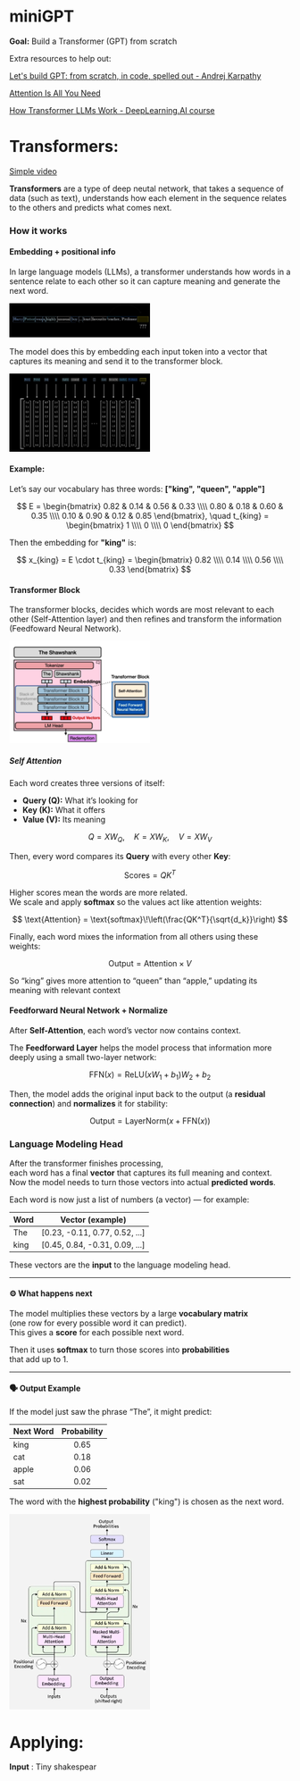 # miniGPT
**Goal:** Build a Transformer (GPT) from scratch

Extra resources to help out:

[Let's build GPT: from scratch, in code, spelled out - Andrej Karpathy](https://www.youtube.com/watch?v=kCc8FmEb1nY)

[Attention Is All You Need](https://arxiv.org/abs/1706.03762)

[How Transformer LLMs Work - DeepLearning.AI course](https://www.deeplearning.ai/short-courses/how-transformer-llms-work/?utm_campaign=handsonllm-launch&utm_medium=partner)


# Transformers: 
[Simple video](https://www.youtube.com/watch?v=wjZofJX0v4M)

 **Transformers** are a type of deep neutal network, that takes a sequence of data (such as text), understands how each element in the sequence relates to the others and predicts what comes next.

### How it works

#### Embedding + positional info
In large language models (LLMs), a transformer understands how words in a sentence relate to each other so it can capture meaning and generate the next word.

<img src="assets/definitions/prediction.png" width="50%" alt="Transformers definition">

The model does this by embedding each input token into a vector that captures its meaning and send it to the transformer block.

<img src="assets/definitions/embedding.png" width="50%" alt="Transformers definition">

#### Example:

Let’s say our vocabulary has three words: **["king", "queen", "apple"]**

$$
E =
\begin{bmatrix}
0.82 & 0.14 & 0.56 & 0.33 \\\\
0.80 & 0.18 & 0.60 & 0.35 \\\\
0.10 & 0.90 & 0.12 & 0.85
\end{bmatrix},
\quad
t_{king} =
\begin{bmatrix}
1 \\\\
0 \\\\
0
\end{bmatrix}
$$

Then the embedding for **"king"** is:

$$
x_{king} = E \cdot t_{king} =
\begin{bmatrix}
0.82 \\\\
0.14 \\\\
0.56 \\\\
0.33
\end{bmatrix}
$$

#### Transformer Block



The transformer blocks, decides which words are most relevant to each other (Self-Attention layer) and then refines and transform the information (Feedfoward Neural Network).

<img src="assets/definitions/transformer.png" width="50%" alt="Transformers definition">

##### Self Attention


Each word creates three versions of itself:  
- **Query (Q):** What it’s looking for  
- **Key (K):** What it offers  
- **Value (V):** Its meaning  

$$
Q = XW_Q, \quad K = XW_K, \quad V = XW_V
$$

Then, every word compares its **Query** with every other **Key**:

$$
\text{Scores} = QK^T
$$

Higher scores mean the words are more related.  
We scale and apply **softmax** so the values act like attention weights:

$$
\text{Attention} = \text{softmax}\!\left(\frac{QK^T}{\sqrt{d_k}}\right)
$$

Finally, each word mixes the information from all others using these weights:

$$
\text{Output} = \text{Attention} \times V
$$

So “king” gives more attention to “queen” than “apple,” updating its meaning with relevant context 

#### Feedforward Neural Network + Normalize

After **Self-Attention**, each word’s vector now contains context.  

The **Feedforward Layer** helps the model process that information more deeply using a small two-layer network:

$$
\text{FFN}(x) = \text{ReLU}(xW_1 + b_1)W_2 + b_2
$$

Then, the model adds the original input back to the output (a **residual connection**) and **normalizes** it for stability:

$$
\text{Output} = \text{LayerNorm}(x + \text{FFN}(x))
$$



### Language Modeling Head
After the transformer finishes processing,  
each word has a final **vector** that captures its full meaning and context.  
Now the model needs to turn those vectors into actual **predicted words**.

Each word is now just a list of numbers (a vector) — for example:

| Word | Vector (example) |
|:-----|:----------------:|
| The  | [0.23, -0.11, 0.77, 0.52, ...] |
| king | [0.45, 0.84, -0.31, 0.09, ...] |

These vectors are the **input** to the language modeling head.

---

#### ⚙️ What happens next

The model multiplies these vectors by a large **vocabulary matrix**  
(one row for every possible word it can predict).  
This gives a **score** for each possible next word.

Then it uses **softmax** to turn those scores into **probabilities**  
that add up to 1.

---

#### 🗣️ Output Example

If the model just saw the phrase “The”, it might predict:

| Next Word | Probability |
|:-----------|:-------------:|
| king | 0.65 |
| cat  | 0.18 |
| apple | 0.06 |
| sat | 0.02 |

The word with the **highest probability** ("king") is chosen as the next word.





<img src="assets/definitions/transformers.jpeg" width="50%" alt="Transformers definition">




# Applying:

**Input** : Tiny shakespear